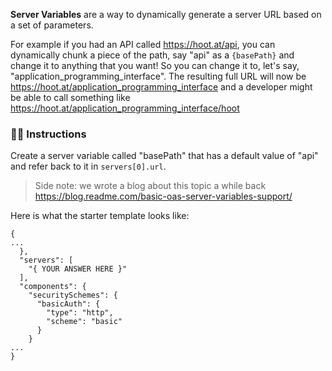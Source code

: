 **Server Variables** are a way to dynamically generate a server URL based on a set of parameters.

For example if you had an API called https://hoot.at/api, you can dynamically chunk a piece of the path, say "api" as a `{basePath}` and change it to anything that you want! So you can change it to, let's say, "application_programming_interface". The resulting full URL will now be https://hoot.at/application_programming_interface and a developer might be able to call something like https://hoot.at/application_programming_interface/hoot

### 👨‍🏫 Instructions

Create a server variable called "basePath" that has a default value of "api" and refer back to it in `servers[0].url`.

> Side note: we wrote a blog about this topic a while back https://blog.readme.com/basic-oas-server-variables-support/

Here is what the starter template looks like:

```
{
...
  },
  "servers": [
    "{ YOUR ANSWER HERE }"
  ],
  "components": {
    "securitySchemes": {
      "basicAuth": {
        "type": "http",
        "scheme": "basic"
      }
    }
...
}
```
